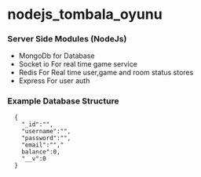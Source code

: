 # nodejs_tombala_oyunu

### Server Side Modules (NodeJs)
* MongoDb for Database
* Socket io For real time game service
* Redis For Real time user,game and room status stores
* Express For user auth
  
### Example Database Structure
```
  {
    "_id":"",
    "username":"",
    "password":"",
    "email":"","
    balance":0,
    "__v":0
  }
```
